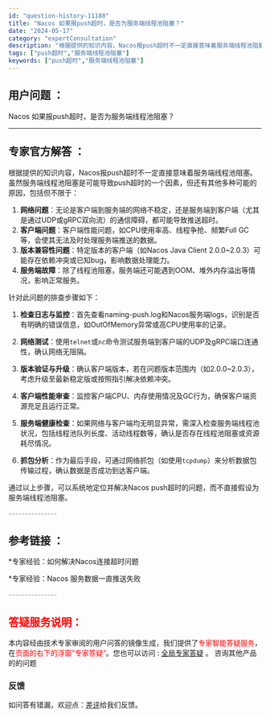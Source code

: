 ```yaml
---
id: "question-history-11188"
title: "Nacos 如果报push超时，是否为服务端线程池阻塞？"
date: "2024-05-17"
category: "expertConsultation"
description: "根据提供的知识内容，Nacos报push超时不一定直接意味着服务端线程池阻塞。虽然服务端线程池阻塞是可能导致push超时的一个因素，但还有其他多种可能的原因，包括但不限于：1. **网络问题**：无论是客户端到服务端的网络不稳定，还是服务端到客户端（尤其是通过UDP或gRPC双向流）的通信障碍，都可"
tags: ["push超时","服务端线程池阻塞"]
keywords: ["push超时","服务端线程池阻塞"]
---
```


## 用户问题 ： 
 Nacos 如果报push超时，是否为服务端线程池阻塞？  

---------------
## 专家官方解答 ：

根据提供的知识内容，Nacos报push超时不一定直接意味着服务端线程池阻塞。虽然服务端线程池阻塞是可能导致push超时的一个因素，但还有其他多种可能的原因，包括但不限于：

1. **网络问题**：无论是客户端到服务端的网络不稳定，还是服务端到客户端（尤其是通过UDP或gRPC双向流）的通信障碍，都可能导致推送超时。
2. **客户端问题**：客户端性能问题，如CPU使用率高、线程争抢、频繁Full GC等，会使其无法及时处理服务端推送的数据。
3. **版本兼容性问题**：特定版本的客户端（如Nacos Java Client 2.0.0~2.0.3）可能存在依赖冲突或已知bug，影响数据处理能力。
4. **服务端故障**：除了线程池阻塞，服务端还可能遇到OOM、堆外内存溢出等情况，影响正常服务。

针对此问题的排查步骤如下：

1. **检查日志与监控**：首先查看naming-push.log和Nacos服务端logs，识别是否有明确的错误信息，如OutOfMemory异常或高CPU使用率的记录。
   
2. **网络测试**：使用`telnet`或`nc`命令测试服务端到客户端的UDP及gRPC端口连通性，确认网络无阻隔。

3. **版本验证与升级**：确认客户端版本，若在问题版本范围内（如2.0.0~2.0.3），考虑升级至最新稳定版或按照指引解决依赖冲突。

4. **客户端性能审查**：监控客户端CPU、内存使用情况及GC行为，确保客户端资源充足且运行正常。

5. **服务端健康检查**：如果网络与客户端均无明显异常，需深入检查服务端线程池状况，包括线程池队列长度、活动线程数等，确认是否存在线程池阻塞或资源耗尽情况。

6. **抓包分析**：作为最后手段，可通过网络抓包（如使用`tcpdump`）来分析数据包传输过程，确认数据是否成功到达客户端。

通过以上步骤，可以系统地定位并解决Nacos push超时的问题，而不直接假设为服务端线程池阻塞。


<font color="#949494">---------------</font> 


## 参考链接 ：

*专家经验：如何解决Nacos连接超时问题 
 
 *专家经验：Nacos 服务数据一直推送失败 


 <font color="#949494">---------------</font> 
 


## <font color="#FF0000">答疑服务说明：</font> 

本内容经由技术专家审阅的用户问答的镜像生成，我们提供了<font color="#FF0000">专家智能答疑服务</font>，在<font color="#FF0000">页面的右下的浮窗”专家答疑“</font>。您也可以访问 : [全局专家答疑](https://answer.opensource.alibaba.com/docs/intro) 。 咨询其他产品的的问题

### 反馈
如问答有错漏，欢迎点：[差评](https://ai.nacos.io/user/feedbackByEnhancerGradePOJOID?enhancerGradePOJOId=13727)给我们反馈。
